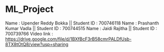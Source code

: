 # ML_Project
 Name : Upender Reddy Bokka || Student ID : 700746118 Name : Prashanth Kumar Vadla || Student ID : 700744515 Name : Jaidi Rajitha || Student ID : 700739766 
Video link : https://drive.google.com/file/d/1BXfBcF3rB58cmrPALDfUsb-8TX8tOtQ8/view?usp=sharing 
